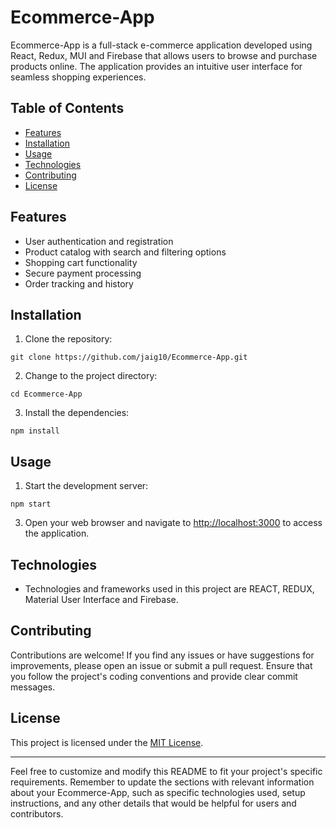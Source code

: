 # Ecommerce-App

Ecommerce-App is a full-stack e-commerce application developed using React, Redux, MUI and Firebase that allows users to browse and purchase products online. The application provides an intuitive user interface for seamless shopping experiences.

## Table of Contents

- [Features](#features)
- [Installation](#installation)
- [Usage](#usage)
- [Technologies](#technologies)
- [Contributing](#contributing)
- [License](#license)

## Features

- User authentication and registration
- Product catalog with search and filtering options
- Shopping cart functionality
- Secure payment processing
- Order tracking and history

## Installation

1. Clone the repository:

```shell
git clone https://github.com/jaig10/Ecommerce-App.git
```

2. Change to the project directory:

```shell
cd Ecommerce-App
```

3. Install the dependencies:

```shell
npm install
```


## Usage

1. Start the development server:

```shell
npm start
```

3. Open your web browser and navigate to [http://localhost:3000](http://localhost:3000) to access the application.

## Technologies

- Technologies and frameworks used in this project are REACT, REDUX, Material User Interface and Firebase.

## Contributing

Contributions are welcome! If you find any issues or have suggestions for improvements, please open an issue or submit a pull request. Ensure that you follow the project's coding conventions and provide clear commit messages.

## License

This project is licensed under the [MIT License](LICENSE).

---

Feel free to customize and modify this README to fit your project's specific requirements. Remember to update the sections with relevant information about your Ecommerce-App, such as specific technologies used, setup instructions, and any other details that would be helpful for users and contributors.
